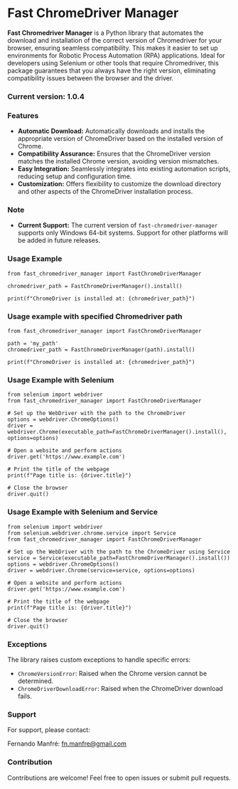 # Fast ChromeDriver Manager

**Fast Chromedriver Manager** is a Python library that automates the download and installation of the correct version of Chromedriver for your browser, ensuring seamless compatibility. This makes it easier to set up environments for Robotic Process Automation (RPA) applications. Ideal for developers using Selenium or other tools that require Chromedriver, this package guarantees that you always have the right version, eliminating compatibility issues between the browser and the driver.

### Current version: 1.0.4

### Features

* **Automatic Download:** Automatically downloads and installs the appropriate version of ChromeDriver based on the installed version of Chrome.
* **Compatibility Assurance:** Ensures that the ChromeDriver version matches the installed Chrome version, avoiding version mismatches.
* **Easy Integration:** Seamlessly integrates into existing automation scripts, reducing setup and configuration time.
* **Customization:** Offers flexibility to customize the download directory and other aspects of the ChromeDriver installation process.

### Note

* **Current Support:** The current version of `fast-chromedriver-manager` supports only Windows 64-bit systems. Support for other platforms will be added in future releases.

### Usage Example

```
from fast_chromedriver_manager import FastChromeDriverManager

chromedriver_path = FastChromeDriverManager().install()

print(f"ChromeDriver is installed at: {chromedriver_path}")

```

### Usage example with specified Chromedriver path

```
from fast_chromedriver_manager import FastChromeDriverManager

path = 'my_path'
chromedriver_path = FastChromeDriverManager(path).install()

print(f"ChromeDriver is installed at: {chromedriver_path}")
```

### Usage Example with Selenium

```
from selenium import webdriver
from fast_chromedriver_manager import FastChromeDriverManager

# Set up the WebDriver with the path to the ChromeDriver
options = webdriver.ChromeOptions()
driver = webdriver.Chrome(executable_path=FastChromeDriverManager().install(), options=options)

# Open a website and perform actions
driver.get('https://www.example.com')

# Print the title of the webpage
print(f"Page title is: {driver.title}")

# Close the browser
driver.quit()

```

### Usage Example with Selenium and Service

```
from selenium import webdriver
from selenium.webdriver.chrome.service import Service
from fast_chromedriver_manager import FastChromeDriverManager

# Set up the WebDriver with the path to the ChromeDriver using Service
service = Service(executable_path=FastChromeDriverManager().install())
options = webdriver.ChromeOptions()
driver = webdriver.Chrome(service=service, options=options)

# Open a website and perform actions
driver.get('https://www.example.com')

# Print the title of the webpage
print(f"Page title is: {driver.title}")

# Close the browser
driver.quit()

```

### Exceptions

The library raises custom exceptions to handle specific errors:

* `ChromeVersionError`: Raised when the Chrome version cannot be determined.
* `ChromeDriverDownloadError`: Raised when the ChromeDriver download fails.

### Support

For support, please contact:

Fernando Manfré:	 fn.manfre@gmail.com

### Contribution

Contributions are welcome! Feel free to open issues or submit pull requests.
